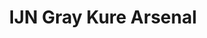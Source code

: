 ---
layout: product
title: "IJN Gray Kure Arsenal"
price: "330" 
desc: "Acrylic paint 10mL"
img_path: "/assets/img/XF75.webp"
brand: "Tamiya"
available: true
special_offer: false
new: false
soon: false
cat: "020000"
subcat: "020300"
subsubcat: "0N/A"
sifra: "XF75"
popular: false
spec: false
---